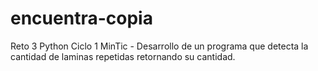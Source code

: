 # encuentra-copia
Reto 3 Python Ciclo 1 MinTic - Desarrollo de un programa que detecta la cantidad de laminas repetidas retornando su cantidad.

